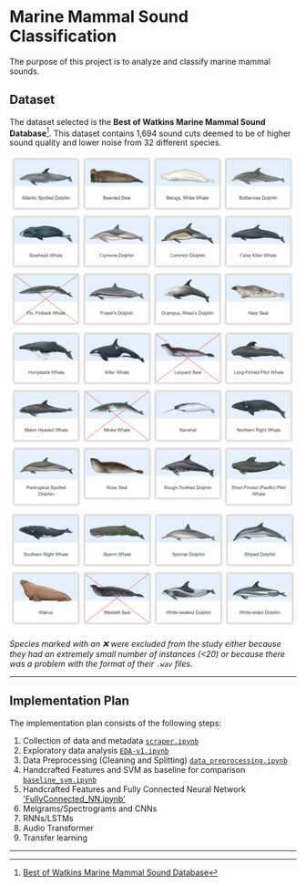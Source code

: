 
# Marine Mammal Sound Classification

The purpose of this project is to analyze and classify marine mammal sounds.

## Dataset

The dataset selected is the **Best of Watkins Marine Mammal Sound Database**[^1]. This dataset contains 1,694 sound cuts deemed to be of higher sound quality and lower noise from 32 different species.

![](./images/species_1_del.png)
![](./images/species_2_del.png)
![](./images/species_3_del.png)

*Species marked with an :x: were excluded from the study either because they had an extremely small number of instances (<20) or because there was a problem with the format of their `.wav` files.*

---
## Implementation Plan

The implementation plan consists of the following steps:

1. Collection of data and metadata [`scraper.ipynb`](https://github.com/AntigoniMoira/MarineMammalSoundClassification/blob/main/scraper.ipynb)
2. Exploratory data analysis [`EDA-v1.ipynb`](https://github.com/AntigoniMoira/MarineMammalSoundClassification/blob/main/EDA-v1.ipynb)
3. Data Preprocessing (Cleaning and Splitting) [`data_preprocessing.ipynb`](https://github.com/AntigoniMoira/MarineMammalSoundClassification/blob/main/data_preprocessing.ipynb)
4. Handcrafted Features and SVM as baseline for comparison [`baseline_svm.ipynb`](https://github.com/AntigoniMoira/MarineMammalSoundClassification/blob/main/baseline_svm.ipynb)
5. Handcrafted Features and Fully Connected Neural Network ['FullyConnected_NN.ipynb'](https://github.com/AntigoniMoira/MarineMammalSoundClassification/blob/main/FullyConnected_NN.ipynb)
6. Melgrams/Spectrograms and CNNs
7. RNNs/LSTMs
8. Audio Transformer
9. Transfer learning

---

[^1]: [Best of Watkins Marine Mammal Sound Database](https://whoicf2.whoi.edu/science/B/whalesounds/index.cfm)